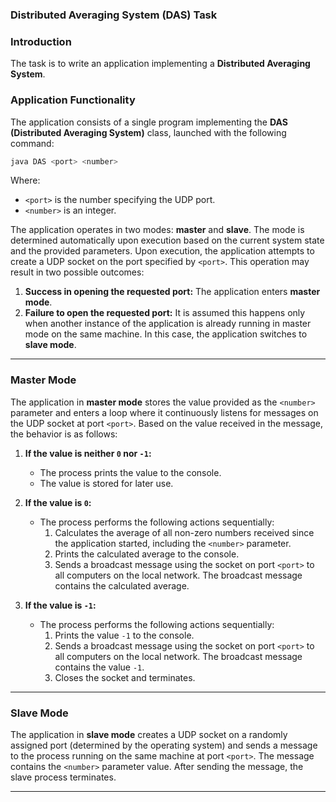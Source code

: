 ### Distributed Averaging System (DAS) Task

### Introduction

The task is to write an application implementing a **Distributed Averaging System**.

### Application Functionality

The application consists of a single program implementing the **DAS (Distributed Averaging System)** class, launched with the following command:

```bash
java DAS <port> <number>
```

Where:
- `<port>` is the number specifying the UDP port.
- `<number>` is an integer.

The application operates in two modes: **master** and **slave**. The mode is determined automatically upon execution based on the current system state and the provided parameters. Upon execution, the application attempts to create a UDP socket on the port specified by `<port>`. This operation may result in two possible outcomes:

1. **Success in opening the requested port:** The application enters **master mode**.
2. **Failure to open the requested port:** It is assumed this happens only when another instance of the application is already running in master mode on the same machine. In this case, the application switches to **slave mode**.

---

### Master Mode

The application in **master mode** stores the value provided as the `<number>` parameter and enters a loop where it continuously listens for messages on the UDP socket at port `<port>`. Based on the value received in the message, the behavior is as follows:

1. **If the value is neither `0` nor `-1`:**
    - The process prints the value to the console.
    - The value is stored for later use.

2. **If the value is `0`:**
    - The process performs the following actions sequentially:
        1. Calculates the average of all non-zero numbers received since the application started, including the `<number>` parameter.
        2. Prints the calculated average to the console.
        3. Sends a broadcast message using the socket on port `<port>` to all computers on the local network. The broadcast message contains the calculated average.

3. **If the value is `-1`:**
    - The process performs the following actions sequentially:
        1. Prints the value `-1` to the console.
        2. Sends a broadcast message using the socket on port `<port>` to all computers on the local network. The broadcast message contains the value `-1`.
        3. Closes the socket and terminates.

---

### Slave Mode

The application in **slave mode** creates a UDP socket on a randomly assigned port (determined by the operating system) and sends a message to the process running on the same machine at port `<port>`. The message contains the `<number>` parameter value. After sending the message, the slave process terminates.

---
